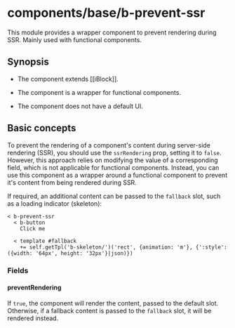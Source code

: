 # components/base/b-prevent-ssr

This module provides a wrapper component to prevent rendering during SSR. Mainly used with functional components.

## Synopsis

* The component extends [[iBlock]].

* The component is a wrapper for functional components.

* The component does not have a default UI.

## Basic concepts

To prevent the rendering of a component's content during server-side rendering (SSR), you should use the `ssrRendering` prop, setting it to `false`. However, this approach relies on modifying the value of a corresponding field, which is not applicable for functional components. Instead, you can use this component as a wrapper around a functional component to prevent it's content from being rendered during SSR.

If required, an additional content can be passed to the `fallback` slot, such as a loading indicator (skeleton):

```
< b-prevent-ssr
  < b-button
    Click me

  < template #fallback
    += self.getTpl('b-skeleton/')('rect', {animation: 'm'}, {':style': ({width: '64px', height: '32px'}|json)})
```

### Fields

#### preventRendering

If `true`, the component will render the content, passed to the default slot. Otherwise, if a fallback content is passed to the `fallback` slot, it will be rendered instead.
